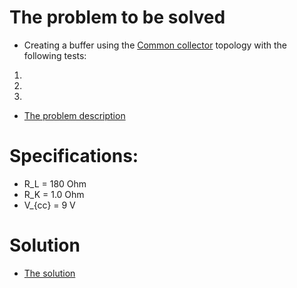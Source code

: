 # The problem to be solved
- Creating a buffer using the [Common collector](https://en.wikipedia.org/wiki/Common_collector) topology with the following tests:
1. 
2.
3.
- [The problem description](Problemstilling.pdf)

# Specifications:
- R_L = 180 Ohm
- R_K = 1.0 Ohm
- V_{cc} = 9 V

# Solution
- [The solution](DP5.pdf)
